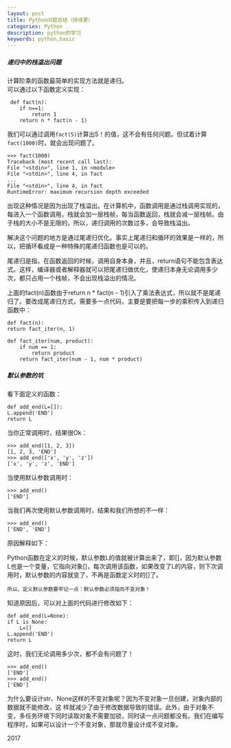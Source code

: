 ```yaml
---
layout: post
title: Python问题总结（持续更）
categories: Python
description: python的学习
keywords: python,basic
---
```


##### 递归中的栈溢出问题

计算阶乘的函数最简单的实现方法就是递归。  
可以通过以下函数定义实现：
  
     def fact(n):
    	if n==1:
        	return 1
   		return n * fact(n - 1)  

我们可以通过调用`fact(5)`计算出5！的值，这不会有任何问题。但试着计算`fact(1000)`时，就会出现问题了。  

    >>> fact(1000)
	Traceback (most recent call last):
  	File "<stdin>", line 1, in <module>
  	File "<stdin>", line 4, in fact
  	...
  	File "<stdin>", line 4, in fact
	RuntimeError: maximum recursion depth exceeded  

出现这种情况是因为出现了栈溢出。在计算机中，函数调用是通过栈调用实现的，每进入一个函数调用，栈就会加一层栈帧，每当函数返回，栈就会减一层栈帧。由于栈的大小不是无限的，所以，递归调用的次数过多，会导致栈溢出。  

解决这个问题的地方是通过尾递归优化。事实上尾递归和循环的效果是一样的，所以，把循环看成是一种特殊的尾递归函数也是可以的。

尾递归是指，在函数返回的时候，调用自身本身，并且，return语句不能包含表达式。这样，编译器或者解释器就可以把尾递归做优化，使递归本身无论调用多少次，都只占用一个栈帧，不会出现栈溢出的情况。

上面的fact(n)函数由于return n * fact(n - 1)引入了乘法表达式，所以就不是尾递归了。要改成尾递归方式，需要多一点代码，主要是要把每一步的乘积传入到递归函数中：

	def fact(n):
    return fact_iter(n, 1)

	def fact_iter(num, product):
    	if num == 1:
        	return product
    	return fact_iter(num - 1, num * product)

##### 默认参数的坑
看下面定义的函数：

	def add_end(L=[]):
    L.append('END')
    return L

当你正常调用时，结果很Ok：

	>>> add_end([1, 2, 3])
	[1, 2, 3, 'END']
	>>> add_end(['x', 'y', 'z'])
	['x', 'y', 'z', 'END']

当使用默认参数调用时：

	>>> add_end()
	['END']

当我们再次使用默认参数调用时，结果和我们所想的不一样：

	>>> add_end()
	['END', 'END']

原因解释如下：

Python函数在定义的时候，默认参数L的值就被计算出来了，即[]，因为默认参数L也是一个变量，它指向对象[]，每次调用该函数，如果改变了L的内容，则下次调用时，默认参数的内容就变了，不再是函数定义时的[]了。

`所以，定义默认参数要牢记一点：默认参数必须指向不变对象！`

知道原因后，可以对上面的代码进行修改如下：

	def add_end(L=None):
	if L is None:
		L=[]
	L.append('END')
	return L

这时，我们无论调用多少次，都不会有问题了！

	>>> add_end()
	['END']
	>>> add_end()
	['END']

为什么要设计str、None这样的不变对象呢？因为不变对象一旦创建，对象内部的数据就不能修改，这  样就减少了由于修改数据导致的错误。此外，由于对象不变，多任务环境下同时读取对象不需要加锁，同时读一点问题都没有。我们在编写程序时，如果可以设计一个不变对象，那就尽量设计成不变对象。

2017



	



